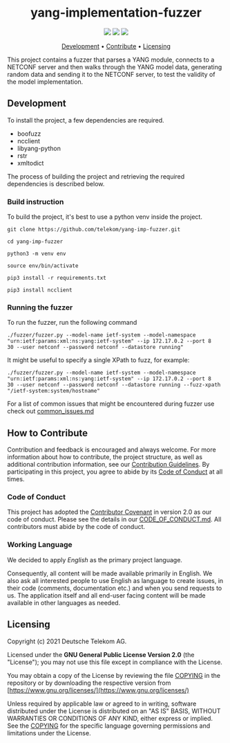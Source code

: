 <h1 align="center">
    yang-implementation-fuzzer
</h1>

<p align="center">
    <a href="/../../commits/" title="Last Commit"><img src="https://img.shields.io/github/last-commit/telekom/yang-imp-fuzzer?style=flat"></a>
    <a href="/../../issues" title="Open Issues"><img src="https://img.shields.io/github/issues/telekom/yang-imp-fuzzer?style=flat"></a>
    <a href="./COPYING" title="License"><img src="https://img.shields.io/badge/License-GPL--2.0-blue.svg?style=flat"></a>
</p>

<p align="center">
  <a href="#development">Development</a> •
  <a href="#how-to-contribute">Contribute</a> •
  <a href="#licensing">Licensing</a>
</p>

This project contains a fuzzer that parses a YANG module, connects to a NETCONF server and then walks through the YANG model data, generating random data and sending it to the NETCONF server, to test the validity of the model implementation.

## Development

To install the project, a few dependencies are required.

* boofuzz
* ncclient
* libyang-python
* rstr
* xmltodict

The process of building the project and retrieving the required dependencies is
described below.

### Build instruction

To build the project, it's best to use a python venv inside the project.

```
git clone https://github.com/telekom/yang-imp-fuzzer.git

cd yang-imp-fuzzer

python3 -m venv env

source env/bin/activate

pip3 install -r requirements.txt

pip3 install ncclient
```

### Running the fuzzer

To run the fuzzer, run the following command

```
./fuzzer/fuzzer.py --model-name ietf-system --model-namespace "urn:ietf:params:xml:ns:yang:ietf-system" --ip 172.17.0.2 --port 8
30 --user netconf --password netconf --datastore running"
```

It might be useful to specify a single XPath to fuzz, for example:

```
./fuzzer/fuzzer.py --model-name ietf-system --model-namespace "urn:ietf:params:xml:ns:yang:ietf-system" --ip 172.17.0.2 --port 8
30 --user netconf --password netconf --datastore running --fuzz-xpath "/ietf-system:system/hostname"
```

For a list of common issues that might be encountered during fuzzer use check out [common_issues.md](docs/common_issues.md)

## How to Contribute

Contribution and feedback is encouraged and always welcome. For more information about how to contribute, the project structure, as well as additional contribution information, see our [Contribution Guidelines](./CONTRIBUTING.md). By participating in this project, you agree to abide by its [Code of Conduct](./CODE_OF_CONDUCT.md) at all times.

### Code of Conduct

This project has adopted the [Contributor Covenant](https://www.contributor-covenant.org/) in version 2.0 as our code of conduct. Please see the details in our [CODE_OF_CONDUCT.md](CODE_OF_CONDUCT.md). All contributors must abide by the code of conduct.

### Working Language

We decided to apply _English_ as the primary project language.  

Consequently, all content will be made available primarily in English. We also ask all interested people to use English as language to create issues, in their code (comments, documentation etc.) and when you send requests to us. The application itself and all end-user facing content will be made available in other languages as needed.

## Licensing

Copyright (c) 2021 Deutsche Telekom AG.

Licensed under the **GNU General Public License Version 2.0** (the "License"); you may not use this file except in compliance with the License.

You may obtain a copy of the License by reviewing the file [COPYING](./COPYING) in the repository or by downloading the respective version from  
[https://www.gnu.org/licenses/](https://www.gnu.org/licenses/)

Unless required by applicable law or agreed to in writing, software distributed under the License is distributed on an "AS IS" BASIS, WITHOUT WARRANTIES OR CONDITIONS OF ANY KIND, either express or implied. See the [COPYING](./COPYING) for the specific language governing permissions and limitations under the License.
